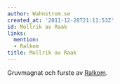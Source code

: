 ```yaml
---
author: Wahnstrom.se
created_at: '2011-12-28T21:11:53Z'
id: Mollrik av Raak
links:
  mention:
  - Ralkom
title: Mollrik av Raak
---
```


Gruvmagnat och furste av [Ralkom].

  [Ralkom]: Ralkom